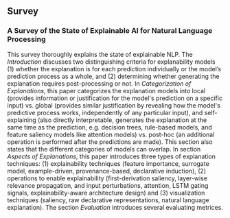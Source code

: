 ## Survey
### A Survey of the State  of Explainable AI for Natural Language Processing
This survey thoroughly explains the state of explainable NLP. The *Introduction* discusses two distinguishing criteria for explanability models (1) whether the explanation is for each prediction individually or the model’s prediction process as a whole, and (2) determining whether generating the explanation requires post-processing or not. In *Categorization of Explanations*, this paper categorizes the explanation models into local (provides information or justification for the model's prediction on a specific input) vs. global (provides similar justification by revealing how the model's predictive process works, independently of any particular input), and self-explaining (also directly interpretable, generates the explanation at the same time as the prediction, e.g. decision trees, rule-based models, and feature saliency models like attention models) vs. post-hoc (an additional operation is performed after the predictions are made). This section also states that the different categories of models can overlap. In section *Aspects of Explanations*, this paper introduces three types of explanation techniques: (1) explainability techniques (feature importance, surrogate model, example-driven, provenance-based, declarative induction), (2) operations to enable explainability (first-derivation saliency, layer-wise relevance propagation, and input perturbations, attention, LSTM gating signals, explainability-aware architecture design) and (3) visualization techniques (saliency, raw declarative representations, natural language explanation). The section *Evaluation* introduces several evaluating metrices. 